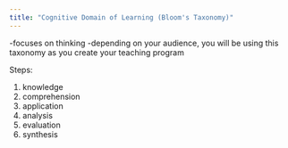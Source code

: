 ```yaml
---
title: "Cognitive Domain of Learning (Bloom's Taxonomy)"
---
```

-focuses on thinking
-depending on your audience, you will be using this taxonomy as you create your teaching program

Steps:
1) knowledge
2) comprehension
3) application
4) analysis
5) evaluation
6) synthesis

